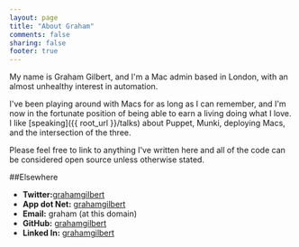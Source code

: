 ```yaml
---
layout: page
title: "About Graham"
comments: false
sharing: false
footer: true
---
```

My name is Graham Gilbert, and I'm a Mac admin based in London, with an almost unhealthy interest in automation.

I've been playing around with Macs for as long as I can remember, and I'm now in the fortunate position of being able to earn a living doing what I love.  I like [speaking]({{ root_url }}/talks) about Puppet, Munki, deploying Macs, and the intersection of the three.

Please feel free to link to anything I've written here and all of the code can be considered open source unless otherwise stated.

##Elsewhere
 * __Twitter:__[grahamgilbert](http://twitter.com/grahamgilbert)
 * __App dot Net:__ [grahamgilbert](https://alpha.app.net/grahamgilbert)
 * __Email:__ graham (at this domain)
 * __GitHub:__ [grahamgilbert](https://github.com/grahamgilbert)
 * __Linked In:__ [grahamgilbert](http://uk.linkedin.com/in/grahamgilbert)

